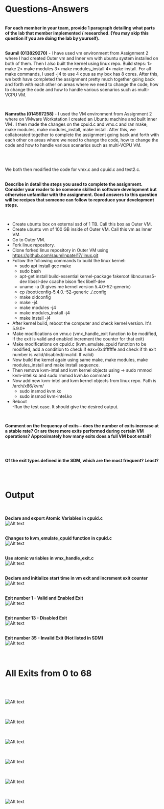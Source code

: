 <h1>Questions-Answers</h1><br/>
<b>For each member in your team, provide 1 paragraph detailing what parts of the lab that member implemented / researched. (You may skip this question if you are doing the lab by yourself).</b><br/><br/>

<b>Saumil (013829270)</b> - I have used vm environment from Assignment 2 where I had created Outer vm and Inner vm with ubuntu system installed on both of them. Then I also built the kernel using linux repo. Build steps: 1> make 2> make modules 3> make modules_install 4> make install. For all make commands, I used -j4 to use 4 cpus as my box has 8 cores. After this, we both have completed the assignment pretty much together going back and forth with each other on areas where we need to change the code, how to change the code and how to handle various scenarios such as multi-VCPU VM.

<br/>

<b>Namratha (014597258)</b> - I used the VM environment from Assignment 2 where on VMware Workstation I created an Ubuntu machine and built inner VM . I then made the changes on the cpuid.c and vmx.c and ran make, make modules, make modules_install, make install. After this, we collaborated together to complete the assignment going back and forth with each other on areas where we need to change the code, how to change the code and how to handle various scenarios such as multi-VCPU VM.

<br/>
<br/>

We both then modified the code for vmx.c and cpuid.c and test2.c.
<br/>
<br/>

<b>Describe in detail the steps you used to complete the assignment. Consider your reader to be someone skilled in software development but otherwise unfamiliar with the assignment. Good answers to this question will be recipes that someone can follow to reproduce your development steps.</b>

<br/>

- Create ubuntu box on external ssd of 1 TB. Call this box as Outer VM.<br/>
- Create ubuntu vm of 100 GB inside of Outer VM. Call this vm as Inner VM.<br/>
- Go to Outer VM.<br/>
- Fork linux repository.<br/>
- Clone forked linux repository in Outer VM using https://github.com/saumilnpatel17/linux.git<br/>
- Follow the following commands to build the linux kernel:<br/>
  - sudo apt install gcc make<br/>
  - sudo bash<br/>
  - apt-get install build-essential kernel-package fakeroot libncurses5-dev libssl-dev ccache bison flex libelf-dev<br/>
  - uname -a (It gives me kernel version 5.4.0-52-generic)<br/>
  - cp /boot/config-5.4.0.-52-generic ./.config<br/>
  - make oldconfig<br/>
  - make -j4<br/>
  - make modules -j4<br/>
  - make modules_install -j4<br/>
  - make install -j4<br/>
- After kernel build, reboot the computer and check kernel version. It's 5.9.0+<br/>
- Make modifications on vmx.c (vmx_handle_exit function to be modified, If the exit is valid and enabled increment the counter for that exit)<br/>
- Make modifications on cpuid.c (kvm_emulate_cpuid function to be modified, add a condition to check if eax=0x4ffffffe and check if th exit number is valid/disabled/invalid. If valid)<br/>
- Now build the kernel again using same make, make modules, make modules_install and make install sequence.<br/>
- Then remove kvm-intel and kvm kernel objects using -> sudo rmmod kvm-intel.ko and sudo rmmod kvm.ko command<br/>
- Now add new kvm-intel and kvm kernel objects from linux repo. Path is /arch/x86/kvm/<br/>
  - sudo insmod kvm.ko<br/>
  - sudo insmod kvm-intel.ko<br/>
- Reboot<br/>
-Run the test case. It should give the desired output.<br/>

<br/>

<b>Comment on the frequency of exits – does the number of exits increase at a stable rate? Or are there more exits performed during certain VM operations? Approximately how many exits does a full VM boot entail?</b>

<br/>
<br/>

<b>Of the exit types defined in the SDM, which are the most frequent? Least?</b>

<br/>
<br/>

<h1>Output</h1><br/>

<b>Declare and export Atomic Variables in cpuid.c</b><br/>
![Alt text](ScreenShots/atomic_variables.png?raw=true "")<br/><br/>

<b>Changes to kvm_emulate_cpuid function in cpuid.c</b><br/>
![Alt text](ScreenShots/cpuid_leaf.png?raw=true "")<br/><br/>

<b>Use atomic variables in vmx_handle_exit.c</b><br/>
![Alt text](ScreenShots/vmx_atomic.png?raw=true "")<br/><br/>

<b>Declare and initialize start time in vm exit and increment exit counter</b><br/>
![Alt text](ScreenShots/vmx_changes.png?raw=true "")<br/><br/>

<b>Exit number 1 - Valid and Enabled Exit</b><br/>
![Alt text](ScreenShots/exit1.JPG?raw=true "")<br/><br/>

<b>Exit number 13 - Disabled Exit</b><br/>
![Alt text](ScreenShots/exit13.JPG?raw=true "")<br/><br/>

<b>Exit number 35 - Invalid Exit (Not listed in SDM)</b><br/>
![Alt text](ScreenShots/exit35.JPG?raw=true "")<br/><br/><br/>

<h1>All Exits from 0 to 68</h1><br/><br/>

![Alt text](ScreenShots/1.jpeg?raw=true "")<br/><br/><br/>

![Alt text](ScreenShots/2.jpeg?raw=true "")<br/><br/><br/>

![Alt text](ScreenShots/3.jpeg?raw=true "")<br/><br/><br/>

![Alt text](ScreenShots/4.jpeg?raw=true "")<br/><br/><br/>

![Alt text](ScreenShots/5.jpeg?raw=true "")<br/><br/><br/>

![Alt text](ScreenShots/6.jpeg?raw=true "")<br/><br/><br/>
